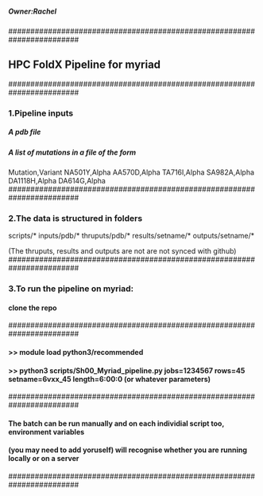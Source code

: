 ##### Owner:Rachel
########################################################################
## HPC FoldX Pipeline for myriad
########################################################################
### 1.Pipeline inputs
##### A pdb file
##### A list of mutations in a file of the form
Mutation,Variant
NA501Y,Alpha
AA570D,Alpha
TA716I,Alpha
SA982A,Alpha
DA1118H,Alpha
DA614G,Alpha
########################################################################
### 2.The data is structured in folders
scripts/*
inputs/pdb/*
thruputs/pdb/*
results/setname/*
outputs/setname/*

(The thruputs, results and outputs are not are not synced with github)
########################################################################
### 3.To run the pipeline on myriad:
#### clone the repo
########################################################################
#### >> module load python3/recommended
#### >> python3 scripts/Sh00_Myriad_pipeline.py jobs=1234567 rows=45 setname=6vxx_45 length=6:00:0 (or whatever parameters)
########################################################################
#### The batch can be run manually and on each individial script too, environment variables 
#### (you may need to add yoruself) will recognise whether you are running locally or on a server
########################################################################

